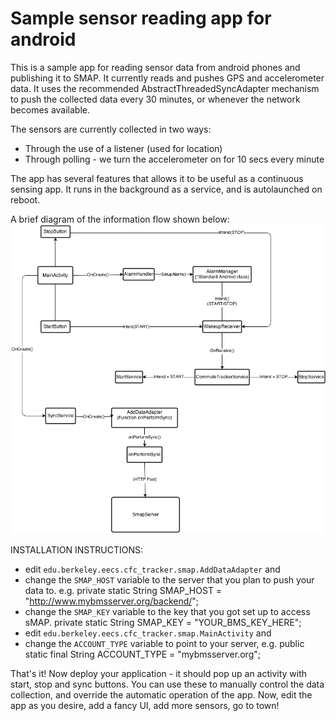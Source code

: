 # Sample sensor reading app for android

This is a sample app for reading sensor data from android phones and publishing
it to SMAP.  It currently reads and pushes GPS and accelerometer data. It uses
the recommended AbstractThreadedSyncAdapter mechanism to push the collected
data every 30 minutes, or whenever the network becomes available.

The sensors are currently collected in two ways:
- Through the use of a listener (used for location)
- Through polling - we turn the accelerometer on for 10 secs every minute

The app has several features that allows it to be useful as a continuous sensing app. It runs in the background as a service, and is autolaunched on reboot.

A brief diagram of the information flow shown below:
![Information flow diagram](CFC_Tracker.png)

INSTALLATION INSTRUCTIONS:
 - edit `edu.berkeley.eecs.cfc_tracker.smap.AddDataAdapter` and
  - change the `SMAP_HOST` variable to the server that you plan to push your data to. e.g. 
    private static String SMAP_HOST = "http://www.mybmsserver.org/backend/";
  - change the `SMAP_KEY` variable to the key that you got set up to access sMAP.
    private static String SMAP_KEY = "YOUR_BMS_KEY_HERE";
 - edit `edu.berkeley.eecs.cfc_tracker.smap.MainActivity` and
  - change the `ACCOUNT_TYPE` variable to point to your server, e.g.
    public static final String ACCOUNT_TYPE = "mybmsserver.org";

That's it! Now deploy your application - it should pop up an activity with
start, stop and sync buttons. You can use these to manually control the data
collection, and override the automatic operation of the app. Now, edit the app
as you desire, add a fancy UI, add more sensors, go to town!
